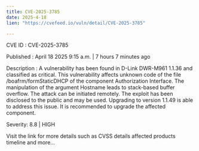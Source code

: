 ```yaml
---
title: CVE-2025-3785
date: 2025-4-18
lien: "https://cvefeed.io/vuln/detail/CVE-2025-3785"

---
```


CVE ID : CVE-2025-3785

Published :  April 18
2025
9:15 a.m. | 7 hours
7 minutes ago

Description : A vulnerability has been found in D-Link DWR-M961 1.1.36 and classified as critical. This vulnerability affects unknown code of the file /boafrm/formStaticDHCP of the component Authorization Interface. The manipulation of the argument Hostname leads to stack-based buffer overflow. The attack can be initiated remotely. The exploit has been disclosed to the public and may be used. Upgrading to version 1.1.49 is able to address this issue. It is recommended to upgrade the affected component.

Severity: 8.8 | HIGH

Visit the link for more details
such as CVSS details
affected products
timeline
and more...
